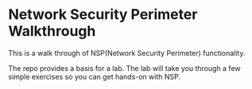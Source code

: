 # Network Security Perimeter Walkthrough

This is a walk through of NSP(Network Security Perimeter) functionality.

The repo provides a basis for a lab. The lab will take you through a few simple exercises so you can get hands-on with NSP.



